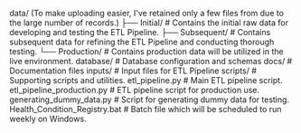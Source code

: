 data/ (To make uploading easier, I've retained only a few files from due to the large number of records.)
	├── Initial/ # Contains the initial raw data for developing and testing the ETL Pipeline.
	├── Subsequent/ # Contains subsequent data for refining the ETL Pipeline and conducting thorough testing.
	└── Production/ # Contains production data will be utilized in the live environment.
database/ 	# Database configuration and schemas 
docs/ 		# Documentation files 
inputs/ 	# Input files for ETL Pipeline 
scripts/ 	# Supporting scripts and utilities.
etl_pipeline.py 	# Main ETL pipeline script.
etl_pipeline_production.py 		# ETL pipeline script for production use.
generating_dummy_data.py 		# Script for generating dummy data for testing.
Health_Condition_Registry.bat 	# Batch file which will be scheduled to run weekly on Windows.